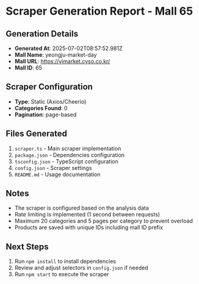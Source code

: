 # Scraper Generation Report - Mall 65

## Generation Details
- **Generated At**: 2025-07-02T08:57:52.981Z
- **Mall Name**: yeongju-market-day
- **Mall URL**: https://yjmarket.cyso.co.kr/
- **Mall ID**: 65

## Scraper Configuration
- **Type**: Static (Axios/Cheerio)
- **Categories Found**: 0
- **Pagination**: page-based

## Files Generated
1. `scraper.ts` - Main scraper implementation
2. `package.json` - Dependencies configuration
3. `tsconfig.json` - TypeScript configuration
4. `config.json` - Scraper settings
5. `README.md` - Usage documentation

## Notes
- The scraper is configured based on the analysis data
- Rate limiting is implemented (1 second between requests)
- Maximum 20 categories and 5 pages per category to prevent overload
- Products are saved with unique IDs including mall ID prefix

## Next Steps
1. Run `npm install` to install dependencies
2. Review and adjust selectors in `config.json` if needed
3. Run `npm start` to execute the scraper
